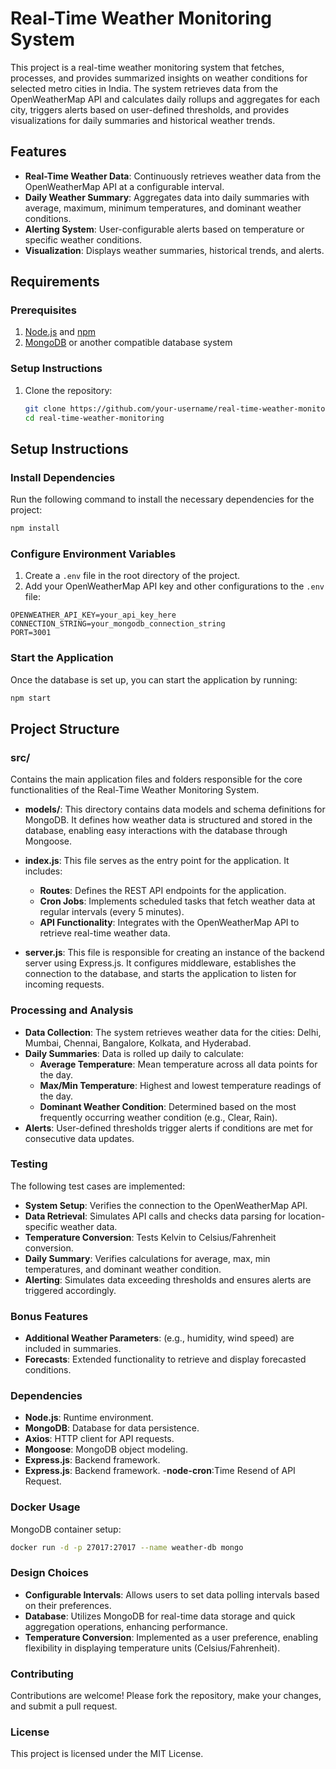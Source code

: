 # Real-Time Weather Monitoring System

This project is a real-time weather monitoring system that fetches, processes, and provides summarized insights on weather conditions for selected metro cities in India. The system retrieves data from the OpenWeatherMap API and calculates daily rollups and aggregates for each city, triggers alerts based on user-defined thresholds, and provides visualizations for daily summaries and historical weather trends.

## Features

- **Real-Time Weather Data**: Continuously retrieves weather data from the OpenWeatherMap API at a configurable interval.
- **Daily Weather Summary**: Aggregates data into daily summaries with average, maximum, minimum temperatures, and dominant weather conditions.
- **Alerting System**: User-configurable alerts based on temperature or specific weather conditions.
- **Visualization**: Displays weather summaries, historical trends, and alerts.

## Requirements

### Prerequisites

1. [Node.js](https://nodejs.org/) and [npm](https://www.npmjs.com/)
2. [MongoDB](https://www.mongodb.com/) or another compatible database system

### Setup Instructions

1. Clone the repository:
   ```bash
   git clone https://github.com/your-username/real-time-weather-monitoring.git
   cd real-time-weather-monitoring

## Setup Instructions

### Install Dependencies

Run the following command to install the necessary dependencies for the project:

```bash
npm install
```

### Configure Environment Variables

1. Create a `.env` file in the root directory of the project.
2. Add your OpenWeatherMap API key and other configurations to the `.env` file:

```plaintext
OPENWEATHER_API_KEY=your_api_key_here
CONNECTION_STRING=your_mongodb_connection_string
PORT=3001
```

### Start the Application

Once the database is set up, you can start the application by running:

```bash
npm start
```

## Project Structure

### **src/**
Contains the main application files and folders responsible for the core functionalities of the Real-Time Weather Monitoring System.

- **models/**: This directory contains data models and schema definitions for MongoDB. It defines how weather data is structured and stored in the database, enabling easy interactions with the database through Mongoose.

- **index.js**: This file serves as the entry point for the application. It includes:
  - **Routes**: Defines the REST API endpoints for the application.
  - **Cron Jobs**: Implements scheduled tasks that fetch weather data at regular intervals (every 5 minutes).
  - **API Functionality**: Integrates with the OpenWeatherMap API to retrieve real-time weather data.

- **server.js**: This file is responsible for creating an instance of the backend server using Express.js. It configures middleware, establishes the connection to the database, and starts the application to listen for incoming requests.


### Processing and Analysis

- **Data Collection**: The system retrieves weather data for the cities: Delhi, Mumbai, Chennai, Bangalore, Kolkata, and Hyderabad.
- **Daily Summaries**: Data is rolled up daily to calculate:
  - **Average Temperature**: Mean temperature across all data points for the day.
  - **Max/Min Temperature**: Highest and lowest temperature readings of the day.
  - **Dominant Weather Condition**: Determined based on the most frequently occurring weather condition (e.g., Clear, Rain).
- **Alerts**: User-defined thresholds trigger alerts if conditions are met for consecutive data updates.

### Testing

The following test cases are implemented:

- **System Setup**: Verifies the connection to the OpenWeatherMap API.
- **Data Retrieval**: Simulates API calls and checks data parsing for location-specific weather data.
- **Temperature Conversion**: Tests Kelvin to Celsius/Fahrenheit conversion.
- **Daily Summary**: Verifies calculations for average, max, min temperatures, and dominant weather condition.
- **Alerting**: Simulates data exceeding thresholds and ensures alerts are triggered accordingly.

### Bonus Features

- **Additional Weather Parameters**: (e.g., humidity, wind speed) are included in summaries.
- **Forecasts**: Extended functionality to retrieve and display forecasted conditions.

### Dependencies

- **Node.js**: Runtime environment.
- **MongoDB**: Database for data persistence.
- **Axios**: HTTP client for API requests.
- **Mongoose**: MongoDB object modeling.
- **Express.js**: Backend framework.
- **Express.js**: Backend framework.
-**node-cron**:Time Resend of API Request.

### Docker Usage

MongoDB container setup:

```bash
docker run -d -p 27017:27017 --name weather-db mongo
```

### Design Choices

- **Configurable Intervals**: Allows users to set data polling intervals based on their preferences.
- **Database**: Utilizes MongoDB for real-time data storage and quick aggregation operations, enhancing performance.
- **Temperature Conversion**: Implemented as a user preference, enabling flexibility in displaying temperature units (Celsius/Fahrenheit).

### Contributing

Contributions are welcome! Please fork the repository, make your changes, and submit a pull request.

### License

This project is licensed under the MIT License.

